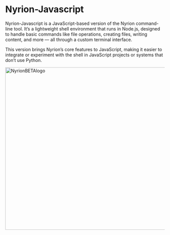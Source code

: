 # Nyrion-Javascript
Nyrion-Javascript is a JavaScript-based version of the Nyrion command-line tool. It’s a lightweight shell environment that runs in Node.js, designed to handle basic commands like file operations, creating files, writing content, and more — all through a custom terminal interface.

This version brings Nyrion’s core features to JavaScript, making it easier to integrate or experiment with the shell in JavaScript projects or systems that don’t use Python.

<img width="512" height="512" alt="NyrionBETAlogo" src="https://github.com/user-attachments/assets/56fb457a-597a-4246-a1d9-25985497ce39" />

